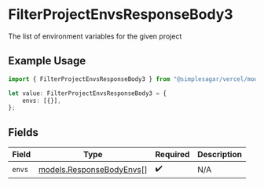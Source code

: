 # FilterProjectEnvsResponseBody3

The list of environment variables for the given project

## Example Usage

```typescript
import { FilterProjectEnvsResponseBody3 } from "@simplesagar/vercel/models/filterprojectenvsop.js";

let value: FilterProjectEnvsResponseBody3 = {
    envs: [{}],
};
```

## Fields

| Field                                                      | Type                                                       | Required                                                   | Description                                                |
| ---------------------------------------------------------- | ---------------------------------------------------------- | ---------------------------------------------------------- | ---------------------------------------------------------- |
| `envs`                                                     | [models.ResponseBodyEnvs](../models/responsebodyenvs.md)[] | :heavy_check_mark:                                         | N/A                                                        |
